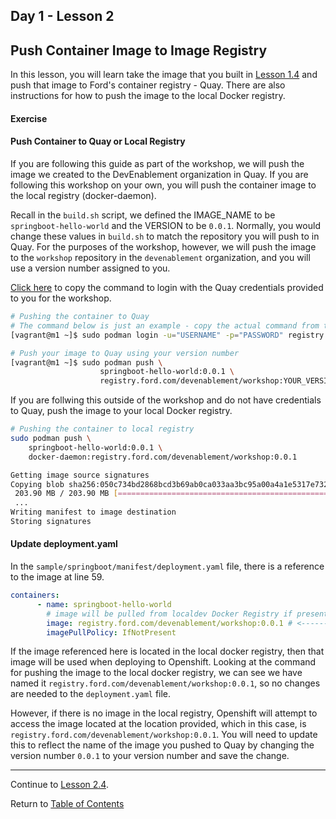 ## Day 1 - Lesson 2

## Push Container Image to Image Registry

In this lesson, you will learn take the image that you built in [Lesson 1.4](./lesson1.4.md) and push that image to Ford's container registry - Quay. There are also instructions for how to push the image to the local Docker registry. 

#### Exercise

<!--
Ensure you have your image already built before moving on. If you destroyed the VM or powered off your PC, you might have to run the build script again. 
```bash
[vagrant@m1 ~]$ sudo podman images | grep -E 'springboot-hello-world.*0.0.1' -c
1

#If this is 0, you must run the build script again
[vagrant@m1 ~]$ /home/vagrant/containers/springboot/image/build.sh
```
-->

<!--
#### Push container image to local registry

To keep this example simple and running locally, CaaS localdev is configured to pull the app's container image from a locally running Docker image registry included with localdev. You could similarly host the image on Ford's [image registry](https://registry.ford.com).

So push a copy of the container image you previously built (which was saved in the local Buildah/Podman registry) to the local Docker image registry. For example:

```bash
sudo podman push \
    springboot-hello-world:0.0.1 \
    docker-daemon:registry.ford.com/devenablement/springboot-hello-world:0.0.1

Getting image source signatures
Copying blob sha256:050c734bd2868bcd3b69ab0ca033aa3bc95a00a4a1e5317e732394e1c36ef59e
 203.90 MB / 203.90 MB [====================================================] 2s
 ...
Writing manifest to image destination
Storing signatures
```

You can confirm that the localdev docker registry now contains the `registry.ford.com/devenablement/springboot-hello-world` image.

```bash
docker images

REPOSITORY                                                TAG      IMAGE ID        CREATED          SIZE
registry.ford.com/devenablement/springboot-hello-world    0.0.1    a88663823aa4    11 minutes ago   506 MB
```
-->

#### Push Container to Quay or Local Registry

If you are following this guide as part of the workshop, we will push the image we created to the DevEnablement organization in Quay. If you are following this workshop on your own, you will push the container image to the local registry (docker-daemon). 

Recall in the `build.sh` script, we defined the IMAGE_NAME to be `springboot-hello-world` and the VERSION to be `0.0.1`. Normally, you would change these values in `build.sh` to match the repository you will push to in Quay. For the purposes of the workshop, however, we will push the image to the `workshop` repository in the `devenablement` organization, and you will use a version number assigned to you.

[Click here](https://gist.github.ford.com/JPOTTE46/388b8eb535811c9e98ccae7aeb0e3d22) to copy the command to login with the Quay credentials provided to you for the workshop. 

```bash
# Pushing the container to Quay
# The command below is just an example - copy the actual command from the link above
[vagrant@m1 ~]$ sudo podman login -u="USERNAME" -p="PASSWORD" registry.ford.com

# Push your image to Quay using your version number
[vagrant@m1 ~]$ sudo podman push \
                    springboot-hello-world:0.0.1 \
                    registry.ford.com/devenablement/workshop:YOUR_VERSION_NUMBER
```

If you are follwing this outside of the workshop and do not have credentials to Quay, push the image to your local Docker registry. 

```bash
# Pushing the container to local registry
sudo podman push \
    springboot-hello-world:0.0.1 \
    docker-daemon:registry.ford.com/devenablement/workshop:0.0.1

Getting image source signatures
Copying blob sha256:050c734bd2868bcd3b69ab0ca033aa3bc95a00a4a1e5317e732394e1c36ef59e
 203.90 MB / 203.90 MB [====================================================] 2s
 ...
Writing manifest to image destination
Storing signatures
```

#### Update deployment.yaml

In the `sample/springboot/manifest/deployment.yaml` file, there is a reference to the image at line 59. 

```yaml
containers:
      - name: springboot-hello-world
        # image will be pulled from localdev Docker Registry if present
        image: registry.ford.com/devenablement/workshop:0.0.1 # <---------- Update version here
        imagePullPolicy: IfNotPresent
```

If the image referenced here is located in the local docker registry, then that image will be used when deploying to Openshift. Looking at the command for pushing the image to the local docker registry, we can see we have named it `registry.ford.com/devenablement/workshop:0.0.1`, so no changes are needed to the `deployment.yaml` file.

However, if there is no image in the local registry, Openshift will attempt to access the image located at the location provided, which in this case, is `registry.ford.com/devenablement/workshop:0.0.1`. You will need to update this to reflect the name of the image you pushed to Quay by changing the version number `0.0.1` to your version number and save the change.

<!--

#### Create app on CaaS

Now deploy the app to the localdev instance of CaaS. First we need to creat a new project. 

```bash
# Create a new project to hold the app and keep things organized.
oc new-project springboot-hello-world
```

If you are referencing in image in Quay and not the local docker registry, you need to first deploy your secrets to Openshift which are contained in the [pullsecret.yaml]() file. 

```bash
oc create -f /home/vagrant/containers/springboot/manifest/pullsecret.yaml
```

```bash
# Deploy the app.
oc create -f /home/vagrant/containers/springboot/manifest/deployment.yaml

# Check for any errors.
oc get all -l app=springboot-hello-world
```

Access the [Swagger UI](https://springboot-hello-world.app.oc.local/swagger-ui.html#/hello-controller) - in Chrome - to test the endpoint. It may take a minute for the app to build, so refresh the page to see the Swagger UI. 

<!---
The manifest created a deployment, replica set, and pod. You can get the pod IP address with the `oc describe` and curl an instance of the app with that IP address on port 8080.

```
$ oc describe pods
Name:               python-668c7fc9b-4s4pf
Namespace:          python
...
...
Start Time:         Mon, 25 Feb 2019 21:09:38 +0000
Annotations:        openshift.io/scc=restricted
Status:             Running
IP:                 10.131.80.60 <--------------------- IP of the python app
Controlled By:      ReplicaSet/python-668c7fc9b

$ curl --head 10.131.80.60:8080
HTTP/1.0 200 OK
Content-Type: text/html; charset=utf-8
Content-Length: 65
Server: Werkzeug/0.14.1 Python/2.7.13
Date: Mon, 25 Feb 2019 21:18:47 GMT
```

The app manifest also created a service in front of the pod. You can get the service IP address with `oc describe` and curl the service.

```
$ oc describe services
Name:              python
Namespace:         python
Labels:            app=python
Annotations:       <none>
Selector:          app=python
Type:              ClusterIP
IP:                172.30.112.202 <---------- The service IP
Port:              http  8080/TCP <---------- The service port
TargetPort:        8080/TCP
Endpoints:         10.131.80.60:8080 <------- Here's the backend IP again
Session Affinity:  None
Events:            <none>

$ curl --head 172.30.112.202:8080
HTTP/1.0 200 OK
Content-Type: text/html; charset=utf-8
Content-Length: 65
Server: Werkzeug/0.14.1 Python/2.7.13
Date: Mon, 25 Feb 2019 21:24:09 GMT
```
-->

<!--
The app manifest created a route object in front of the app. Show the route address with `oc get`.

```bash
[vagrant@m1 ~]$ oc get routes
NAME                    HOST/PORT                            PATH    SERVICES                 PORT   TERMINATION    WILDCARD
springboot-hello-world  springboot-hello-world.app.oc.local          springboot-hello-world   8080   edge/Redirect  None
```

Then curl the route as a test to see that the app is reachable. For example:

```bash
curl --head --insecure --location springboot-hello-world.app.oc.local/api/v1/hello

HTTP/1.1 302 Found
Cache-Control: no-cache
Content-length: 0
Location: https://springboot-hello-world.app.oc.local/api/v1/hello

HTTP/1.1 200
X-Request-Info: timestamp=1559133674; execution=1;
X-Application-Info: name=${spring.application.name}; version=unspecified;
...
Content-Length: 44
Date: Wed, 29 May 2019 12:41:14 GMT
Set-Cookie: 4f939fb11c90700077a542505da8476d=b79c4b7022647a05b55da5ac3545ec80; path=/; HttpOnly; Secure
```

There is a good bit going on with that curl command above; `--head` sends an HTTP HEAD instead of a GET (don't send back a body), `--insecure` is necessary on localdev because the certificate that is returned is self-signed (this will not be the case in Ford's production CaaS), `--location` causes curl to follow redirects and in this case an initial, unencrypted call is being redirected to HTTPS.

Feel free to view all of the objects associated with the app with `oc get` or use `oc describe` to review them in detail.

```bash
# List objects with label app=springboot-hello-world
oc get all -l app=springboot-hello-world

# Delete all objects with the springboot-hello-world label
oc delete all -l app=springboot-hello-world
```
-->
---  

Continue to [Lesson 2.4](./lesson2.4.md).

Return to [Table of Contents](https://github.ford.com/DevEnablement/caas-workshop/tree/workshop-reformat#agenda)